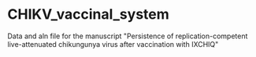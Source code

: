 # CHIKV_vaccinal_system
Data and aln file for the manuscript "Persistence of replication-competent live-attenuated chikungunya virus after vaccination with IXCHIQ"
